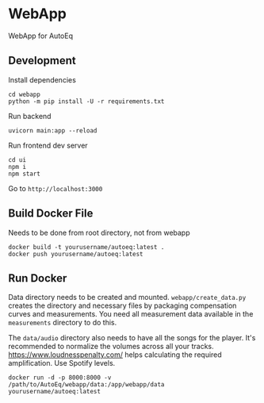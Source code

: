# WebApp
WebApp for AutoEq

## Development
Install dependencies
```shell
cd webapp
python -m pip install -U -r requirements.txt
```

Run backend
```shell
uvicorn main:app --reload
```

Run frontend dev server
```shell
cd ui
npm i
npm start
```

Go to `http://localhost:3000`

## Build Docker File
Needs to be done from root directory, not from webapp
```shell
docker build -t yourusername/autoeq:latest .
docker push yourusername/autoeq:latest
```

## Run Docker
Data directory needs to be created and mounted. `webapp/create_data.py` creates the directory and necessary files by
packaging compensation curves and measurements. You need all measurement data available in the `measurements` directory
to do this.

The `data/audio` directory also needs to have all the songs for the player. It's recommended to normalize the volumes across all
your tracks. https://www.loudnesspenalty.com/ helps calculating the required amplification. Use Spotify levels.
```shell
docker run -d -p 8000:8000 -v /path/to/AutoEq/webapp/data:/app/webapp/data yourusername/autoeq:latest
```